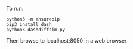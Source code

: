To run:

    python3 -m ensurepip
    pip3 install dash
    python3 dashdiffsim.py

Then browse to localhost:8050 in a web browser
